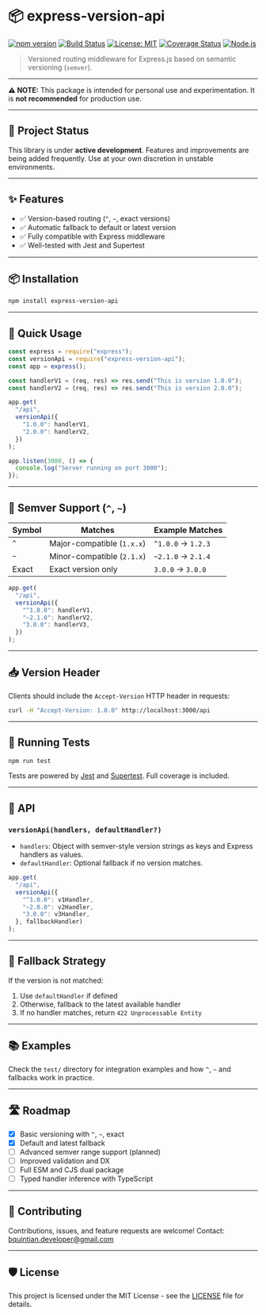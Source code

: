 # 📦 express-version-api

[![npm version](https://img.shields.io/npm/v/express-version-api.svg)](https://www.npmjs.com/package/express-version-api)
[![Build Status](https://img.shields.io/github/actions/workflow/status/Braian-Quintian/express-version-api/test.yml)](https://github.com/Braian-Quintian/express-version-api/actions)
[![License: MIT](https://img.shields.io/badge/License-MIT-green.svg)](./LICENSE)
[![Coverage Status](https://img.shields.io/codecov/c/github/Braian-Quintian/express-version-api)](https://codecov.io/gh/Braian-Quintian/express-version-api)
[![Node.js](https://img.shields.io/badge/node-%3E=14.0.0-brightgreen)](https://nodejs.org)

> Versioned routing middleware for Express.js based on semantic versioning (`semver`).

---

**⚠️ NOTE:** This package is intended for personal use and experimentation. It is **not recommended** for production use.

---

## 🚧 Project Status

This library is under **active development**. Features and improvements are being added frequently. Use at your own discretion in unstable environments.

---

## ✨ Features

- ✅ Version-based routing (`^`, `~`, exact versions)
- ✅ Automatic fallback to default or latest version
- ✅ Fully compatible with Express middleware
- ✅ Well-tested with Jest and Supertest

---

## 📦 Installation

```bash
npm install express-version-api
```

---

## 🚀 Quick Usage

```js
const express = require("express");
const versionApi = require("express-version-api");
const app = express();

const handlerV1 = (req, res) => res.send("This is version 1.0.0");
const handlerV2 = (req, res) => res.send("This is version 2.0.0");

app.get(
  "/api",
  versionApi({
    "1.0.0": handlerV1,
    "2.0.0": handlerV2,
  })
);

app.listen(3000, () => {
  console.log("Server running on port 3000");
});
```

---

## 🎯 Semver Support (`^`, `~`)

| Symbol | Matches                    | Example Matches    |
| ------ | -------------------------- | ------------------ |
| `^`    | Major-compatible (`1.x.x`) | `^1.0.0` → `1.2.3` |
| `~`    | Minor-compatible (`2.1.x`) | `~2.1.0` → `2.1.4` |
| Exact  | Exact version only         | `3.0.0` → `3.0.0`  |

```js
app.get(
  "/api",
  versionApi({
    "^1.0.0": handlerV1,
    "~2.1.0": handlerV2,
    "3.0.0": handlerV3,
  })
);
```

---

## 📥 Version Header

Clients should include the `Accept-Version` HTTP header in requests:

```bash
curl -H "Accept-Version: 1.0.0" http://localhost:3000/api
```

---

## 🧪 Running Tests

```bash
npm run test
```

Tests are powered by [Jest](https://jestjs.io/) and [Supertest](https://github.com/visionmedia/supertest). Full coverage is included.

---

## 🧩 API

### `versionApi(handlers, defaultHandler?)`

- `handlers`: Object with semver-style version strings as keys and Express handlers as values.
- `defaultHandler`: Optional fallback if no version matches.

```js
app.get(
  "/api",
  versionApi({
    "^1.0.0": v1Handler,
    "~2.0.0": v2Handler,
    "3.0.0": v3Handler,
  }, fallbackHandler)
);
```

---

## 🔄 Fallback Strategy

If the version is not matched:

1. Use `defaultHandler` if defined
2. Otherwise, fallback to the latest available handler
3. If no handler matches, return `422 Unprocessable Entity`

---

## 📚 Examples

Check the `test/` directory for integration examples and how `^`, `~` and fallbacks work in practice.

---

## 🛣️ Roadmap

- [x] Basic versioning with `^`, `~`, exact
- [x] Default and latest fallback
- [ ] Advanced semver range support (planned)
- [ ] Improved validation and DX
- [ ] Full ESM and CJS dual package
- [ ] Typed handler inference with TypeScript

---

## 🤝 Contributing

Contributions, issues, and feature requests are welcome!
Contact: [bquintian.developer@gmail.com](mailto:bquintian.developer@gmail.com)

---

## 🛡 License

This project is licensed under the MIT License - see the [LICENSE](./LICENSE) file for details.
